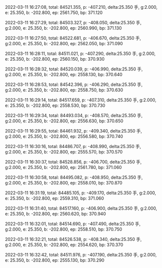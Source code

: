 2022-03-11 16:27:08, total: 84521.355, p: -407.210, delta:25.350 手, g:2.000, e: 25.350, b: -202.800, ep: 2561.750, bp: 371.120

2022-03-11 16:27:29, total: 84503.327, p: -408.050, delta:25.350 手, g:2.000, e: 25.350, b: -202.800, ep: 2560.990, bp: 371.130

2022-03-11 16:27:50, total: 84522.681, p: -406.670, delta:25.350 手, g:2.000, e: 25.350, b: -202.800, ep: 2562.050, bp: 371.090

2022-03-11 16:28:11, total: 84511.021, p: -407.290, delta:25.350 手, g:2.000, e: 25.350, b: -202.800, ep: 2560.150, bp: 370.930

2022-03-11 16:28:32, total: 84520.039, p: -406.990, delta:25.350 手, g:2.000, e: 25.350, b: -202.800, ep: 2558.130, bp: 370.640

2022-03-11 16:28:53, total: 84542.396, p: -406.290, delta:25.350 手, g:2.000, e: 25.350, b: -202.800, ep: 2558.750, bp: 370.630

2022-03-11 16:29:14, total: 84517.659, p: -407.310, delta:25.350 手, g:2.000, e: 25.350, b: -202.800, ep: 2558.530, bp: 370.730

2022-03-11 16:29:34, total: 84493.034, p: -408.570, delta:25.350 手, g:2.000, e: 25.350, b: -202.800, ep: 2556.630, bp: 370.650

2022-03-11 16:29:55, total: 84461.932, p: -409.340, delta:25.350 手, g:2.000, e: 25.350, b: -202.800, ep: 2556.580, bp: 370.740

2022-03-11 16:30:16, total: 84486.707, p: -408.990, delta:25.350 手, g:2.000, e: 25.350, b: -202.800, ep: 2555.570, bp: 370.570

2022-03-11 16:30:37, total: 84528.856, p: -406.700, delta:25.350 手, g:2.000, e: 25.350, b: -202.800, ep: 2561.780, bp: 371.060

2022-03-11 16:30:58, total: 84495.082, p: -408.950, delta:25.350 手, g:2.000, e: 25.350, b: -202.800, ep: 2558.010, bp: 370.870

2022-03-11 16:31:19, total: 84485.105, p: -409.170, delta:25.350 手, g:2.000, e: 25.350, b: -202.800, ep: 2559.310, bp: 371.060

2022-03-11 16:31:40, total: 84517.160, p: -406.900, delta:25.350 手, g:2.000, e: 25.350, b: -202.800, ep: 2560.620, bp: 370.940

2022-03-11 16:32:01, total: 84514.690, p: -407.490, delta:25.350 手, g:2.000, e: 25.350, b: -202.800, ep: 2558.510, bp: 370.750

2022-03-11 16:32:21, total: 84526.538, p: -408.340, delta:25.350 手, g:2.000, e: 25.350, b: -202.800, ep: 2554.620, bp: 370.370

2022-03-11 16:32:42, total: 84511.976, p: -407.190, delta:25.350 手, g:2.000, e: 25.350, b: -202.800, ep: 2555.130, bp: 370.290